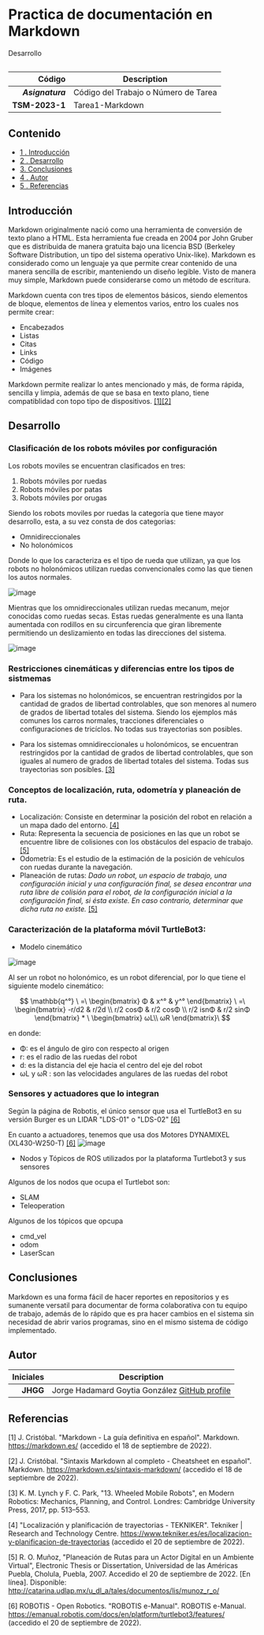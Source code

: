 # Practica de documentación en Markdown
Desarrollo 

## 

| Código | Description |
| ------:| ----------- |
| ***Asignatura*** | Código del Trabajo o Número de Tarea | 
| **TSM-2023-1** |  Tarea1-Markdown |

## Contenido
- [1 . Introducción](#introduccion)
- [2 . Desarrollo](#desarrollo)
- [3. Conclusiones](#conclusiones)
- [4 . Autor](#autor)
- [5 . Referencias](#referencias)

## Introducción
Markdown originalmente nació como una herramienta de conversión de texto plano a HTML. Esta herramienta fue creada en 2004 por John Gruber que es distribuida de manera gratuita bajo una licencia BSD (Berkeley Software Distribution, un tipo del sistema operativo Unix-like). Markdown es considerado como un lenguaje ya que permite crear contenido de una manera sencilla de escribir, manteniendo un diseño legible. Visto de manera muy simple, Markdown puede considerarse como un método de escritura.

Markdown cuenta con tres tipos de elementos básicos, siendo elementos de bloque, elementos de línea y elementos varios,  entro los cuales nos permite crear:

* Encabezados
* Listas
* Citas
* Links
* Código
* Imágenes

Markdown permite realizar lo antes mencionado y más, de forma rápida, sencilla y limpia, además de que se basa en texto plano, tiene compatiblidad con topo tipo de dispositivos. [[1]](#1)[[2]](#2)

## Desarrollo
### Clasificación de los robots móviles por configuración 
Los robots moviles se encuentran clasificados en tres: 

1. Robots móviles por ruedas
2. Robots móviles por patas
3. Robots móviles por orugas

Siendo los robots moviles por ruedas la categoría que tiene mayor desarrollo, esta, a su vez consta de dos categorias:

* Omnidireccionales
* No holonómicos

Donde lo que los caracteriza es el tipo de rueda que utilizan, ya que los robots no holonómicos utilizan ruedas convencionales como las que tienen los autos normales.

![image](https://ars.els-cdn.com/content/image/1-s2.0-S092188901300095X-gr1.jpg)

Mientras que los omnidireccionales utilizan ruedas mecanum, mejor conocidas como ruedas secas. Estas ruedas generalmente es una llanta aumentada con rodillos en su circunferencia que giran libremente permitiendo un deslizamiento en todas las direcciones del sistema.

![image](https://www.luisllamas.es/wp-content/uploads/2018/09/arduino-robot-omni-wheel-robots.jpg)

### Restricciones cinemáticas y diferencias entre los tipos de sistmemas
* Para los sistemas no holonómicos, se encuentran restringidos por la cantidad de grados de libertad controlables, que son menores al numero de grados de libertad totales del sistema. Siendo los ejemplos más comunes los carros normales, tracciones diferenciales o configuraciones de tricíclos. No todas sus trayectorias son posibles.

* Para los sistemas omnidireccionales u holonómicos, se encuentran restringidos por la cantidad de grados de libertad controlables, que son iguales al numero de grados de libertad totales del sistema. Todas sus trayectorias son posibles. [[3]](#3)

### Conceptos de localización, ruta, odometría y planeación de ruta.
* Localización: Consiste en determinar la posición del robot en relación a un mapa dado del entorno. [[4]](#4)
* Ruta: Representa la secuencia de posiciones en las que un robot se encuentre libre de colisiones con los obstáculos del espacio de trabajo. [[5]](#5)
* Odometría: Es el estudio de la estimación de la posición de vehículos con ruedas durante la navegación.
* Planeación de rutas: *Dado un robot, un espacio de trabajo, una configuración inicial y una configuración final, se desea encontrar una ruta libre de colisión para el robot, de la configuración inicial a la configuración final, si ésta existe. En caso contrario, determinar que dicha ruta no existe.* [[5]](#5)

### Caracterización de la plataforma móvil TurtleBot3:
* Modelo cinemático

![image](https://emanual.robotis.com/assets/images/platform/turtlebot3/hardware_setup/turtlebot3_dimension1.png)

Al ser un robot no holonómico, es un robot diferencial, por lo que tiene el siguiente modelo cinemático:

$$
\mathbb{q^°} \ =\ \begin{bmatrix}
	Φ & x^° & y^°
\end{bmatrix} \ =\ \begin{bmatrix}
-r/d2 & r/2d \\
r/2 cosΦ & r/2 cosΦ \\
r/2 isnΦ & r/2 sinΦ
\end{bmatrix} * \ \begin{bmatrix}
ωL\\
ωR
\end{bmatrix}\
$$

en donde: 
- Φ: es el ángulo de giro con respecto al origen 
- r: es el radio de las ruedas del robot 
- d: es la distancia del eje hacia el centro del eje del robot 
- ωL y ωR : son las velocidades angulares de las ruedas del robot 

### Sensores y actuadores que lo integran

  Según la página de Robotis, el único sensor que usa el TurtleBot3 en su versión Burger es un     LIDAR "LDS-01" o "LDS-02" [[6]](#6)

  
  En cuanto a actuadores, tenemos que usa dos Motores 	DYNAMIXEL (XL430-W250-T) [[6]](#6)
   ![image](https://user-images.githubusercontent.com/20031100/190827583-2d136908-5c30-4047-854f-fb7e6483c27b.png)

- Nodos y Tópicos de ROS utilizados por la plataforma Turtlebot3 y sus sensores

Algunos de los nodos que ocupa el Turtlebot son: 
- SLAM 
- Teleoperation

Algunos de los tópicos que opcupa 
- cmd_vel 
- odom
- LaserScan

## Conclusiones
Markdown es una forma fácil de hacer reportes en repositorios y es sumanente versatil para documentar de forma colaborativa con tu equipo de trabajo, además de lo rápido que es pra hacer cambios en el sistema sin necesidad de abrir varios programas, sino en el mismo sistema de código implementado.
 

## Autor
| Iniciales  | Description |
| ----------:| ----------- |
| **JHGG**  | Jorge Hadamard Goytia González [GitHub profile](https://github.com/goytiaj6) |

## Referencias
<a id="1">[1]</a> J. Cristóbal. "Markdown - La guía definitiva en español". Markdown. https://markdown.es/ (accedido el 18 de septiembre de 2022).

<a id="2">[2]</a> J. Cristóbal. "Sintaxis Markdown al completo - Cheatsheet en español". Markdown. https://markdown.es/sintaxis-markdown/ (accedido el 18 de septiembre de 2022).

<a id="3">[3]</a> K. M. Lynch y F. C. Park, "13. Wheeled Mobile Robots", en Modern Robotics: Mechanics, Planning, and Control. Londres: Cambridge University Press, 2017, pp. 513–553.

<a id="4">[4]</a> "Localización y planificación de trayectorias - TEKNIKER". Tekniker | Research and Technology Centre. https://www.tekniker.es/es/localizacion-y-planificacion-de-trayectorias (accedido el 20 de septiembre de 2022).

<a id="5">[5]</a> R. O. Muñoz, "Planeación de Rutas para un Actor Digital en un Ambiente Virtual", Electronic Thesis or Dissertation, Universidad de las Américas Puebla, Cholula, Puebla, 2007. Accedido el 20 de septiembre de 2022. [En línea]. Disponible: http://catarina.udlap.mx/u_dl_a/tales/documentos/lis/munoz_r_o/

<a id="6">[6]</a> ROBOTIS - Open Robotics. "ROBOTIS e-Manual". ROBOTIS e-Manual. https://emanual.robotis.com/docs/en/platform/turtlebot3/features/ (accedido el 20 de septiembre de 2022).
